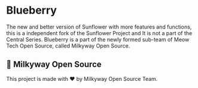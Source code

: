 # Blueberry
The new and better version of Sunflower with more features and functions, this is a independent fork of the Sunflower Project and It is not a part of the Central Series.
Blueberry is a part of the newly formed sub-team of Meow Tech Open Source, called Milkyway Open Source.

## 🧿 Milkyway Open Source
This project is made with ❤ by Milkyway Open Source Team.
